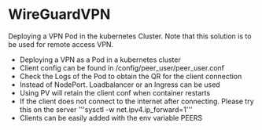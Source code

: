 # WireGuardVPN
Deploying a VPN Pod in the kubernetes Cluster. Note that this solution is to be used for remote access VPN.

- Deploying a VPN as a Pod in a kubernetes cluster
- Client config can be found in /config/peer_user/peer_user.conf
- Check the Logs of the Pod to obtain the QR for the client connection
- Instead of NodePort. Loadbalancer or an Ingress can be used
- Using PV will retain the client conf when container restarts
- If the client does not connect to the internet after connecting. Please try this on the server '''sysctl -w net.ipv4.ip_forward=1'''
- Clients can be easily added with the env variable PEERS

